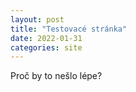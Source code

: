 ```yaml
---
layout: post
title: "Testovacé stránka"
date: 2022-01-31
categories: site
---
```


Proč by to nešlo lépe?
